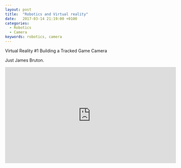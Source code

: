 ```yaml
---
layout: post
title:  "Robotics and Virtual reality"
date:   2017-03-14 21:19:00 +0100
categories:
  - Robotics
  - Camera
keywords: robotics, camera
---
```


Virtual Reality #1 Building a Tracked Game Camera 

Just James Bruton.


<iframe width="560" height="315" src="https://www.youtube.com/embed/POG1p8Y_MgA" frameborder="0" allowfullscreen></iframe>
